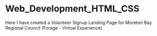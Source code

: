 # Web_Development_HTML_CSS
Here I have created a Volunteer Signup Landing Page for Moreton Bay Regional Council (Forage - Virtual Experience)
